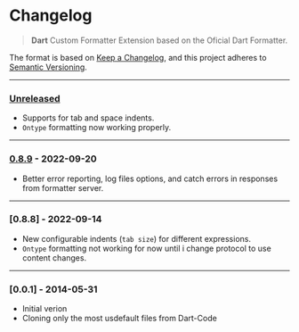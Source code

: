 # Changelog
> **Dart** Custom Formatter Extension based on the Oficial Dart Formatter.

The format is based on [Keep a Changelog](https://keepachangelog.com/en/1.0.0/),
and this project adheres to [Semantic Versioning](https://semver.org/spec/v2.0.0.html).

----------
### [Unreleased]

- Supports for tab and space indents.
- `Ontype` formatting now working properly.
----------
### [0.8.9] - 2022-09-20

- Better error reporting, log files options, and catch errors in responses from formatter server.
----------
### [0.8.8] - 2022-09-14

- New configurable indents (`tab size`) for different expressions.
- `Ontype` formatting not working for now until i change protocol to use content changes.
----------
### [0.0.1] - 2014-05-31
- Initial verion
- Cloning only the most usdefault files from Dart-Code

[Unreleased]: https://github.com/olivierlacan/keep-a-changelog/compare/v0.8.9...HEAD

[0.8.9]: https://github.com/olivierlacan/keep-a-changelog/releases/tag/v0.8.9
